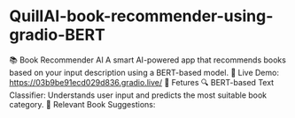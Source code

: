 # QuillAI-book-recommender-using-gradio-BERT
📚 Book Recommender AI A smart AI-powered app that recommends books based on your input description using a BERT-based model.  🔗 Live Demo: https://03b9be91ecd029d836.gradio.live/  🚀 Fetures 🔍 BERT-based Text Classifier: Understands user input and predicts the most suitable book category.  📖 Relevant Book Suggestions:
